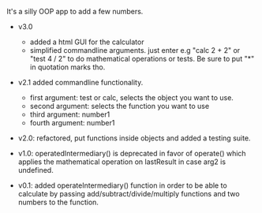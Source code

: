 It's a silly OOP app to add a few numbers.

* v3.0 
    * added a html GUI for the calculator
    * simplified commandline arguments. just enter e.g "calc 2 + 2" or "test 4 / 2" to do mathematical operations or tests. Be sure to put "*" in quotation marks tho.

* v2.1 added commandline functionality.
    * first argument: test or calc, selects the object you want to use.
    * second argument: selects the function you want to use
    * third argument: number1
    * fourth argument: number1

* v2.0: refactored, put functions inside objects and added a testing suite.

* v1.0: operatedIntermediary() is deprecated in favor of operate() which applies the mathematical operation on lastResult in case arg2 is undefined. 

* v0.1: added operateIntermediary() function in order to be able to calculate by passing add/subtract/divide/multiply functions and two numbers  to the function.